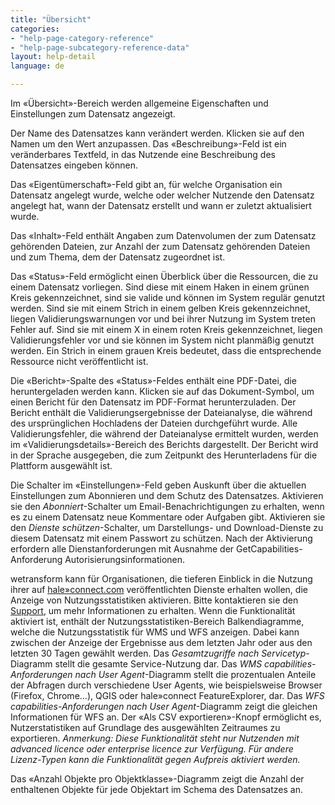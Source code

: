 ```yaml
---
title: "Übersicht"
categories:
- "help-page-category-reference"
- "help-page-subcategory-reference-data"
layout: help-detail
language: de

---
```


Im &laquo;Übersicht&raquo;-Bereich werden allgemeine Eigenschaften und Einstellungen zum Datensatz angezeigt.

Der Name des Datensatzes kann verändert werden. Klicken sie auf den Namen um den Wert anzupassen. Das &laquo;Beschreibung&raquo;-Feld ist ein veränderbares Textfeld, in das Nutzende eine Beschreibung des Datensatzes eingeben können.

Das &laquo;Eigentümerschaft&raquo;-Feld gibt an, für welche Organisation ein Datensatz angelegt wurde, welche oder welcher Nutzende den Datensatz angelegt hat, wann der Datensatz erstellt und wann er zuletzt aktualisiert wurde.

Das &laquo;Inhalt&raquo;-Feld enthält Angaben zum Datenvolumen der zum Datensatz gehörenden Dateien, zur Anzahl der zum Datensatz gehörenden Dateien und zum Thema, dem der Datensatz zugeordnet ist.

Das &laquo;Status&raquo;-Feld ermöglicht einen Überblick über die Ressourcen, die zu einem Datensatz vorliegen. Sind diese mit einem Haken in einem grünen Kreis gekennzeichnet, sind sie valide und können im System regulär genutzt werden. Sind sie mit einem Strich in einem gelben Kreis gekennzeichnet, liegen Validierungswarnungen vor und bei ihrer Nutzung im System treten Fehler auf. Sind sie mit einem X in einem roten Kreis gekennzeichnet, liegen Validierungsfehler vor und sie können im System nicht planmäßig genutzt werden. Ein Strich in einem grauen Kreis bedeutet, dass die entsprechende Ressource nicht veröffentlicht ist.

Die &laquo;Bericht&raquo;-Spalte des &laquo;Status&raquo;-Feldes enthält eine PDF-Datei, die heruntergeladen werden kann. Klicken sie auf das Dokument-Symbol, um einen Bericht für den Datensatz im PDF-Format herunterzuladen. Der Bericht enthält die Validierungsergebnisse der Dateianalyse, die während des ursprünglichen Hochladens der Dateien durchgeführt wurde. Alle Validierungsfehler, die während der Dateianalyse ermittelt wurden, werden im  &laquo;Validierungsdetails&raquo;-Bereich des Berichts dargestellt. Der Bericht wird in der Sprache ausgegeben, die zum Zeitpunkt des Herunterladens für die Plattform ausgewählt ist.

Die Schalter im &laquo;Einstellungen&raquo;-Feld geben Auskunft über die aktuellen Einstellungen zum Abonnieren und dem Schutz des Datensatzes. Aktivieren sie den *Abonniert*-Schalter um Email-Benachrichtigungen zu erhalten, wenn es zu einem Datensatz neue Kommentare oder Aufgaben gibt. Aktivieren sie den *Dienste schützen*-Schalter, um Darstellungs- und Download-Dienste zu diesem Datensatz mit einem Passwort zu schützen. Nach der Aktivierung erfordern alle Dienstanforderungen mit Ausnahme der GetCapabilities-Anforderung Autorisierungsinformationen.

wetransform kann für Organisationen, die tieferen Einblick in die Nutzung ihrer auf [hale»connect.com](https://haleconnect.com) veröffentlichten Dienste erhalten wollen, die Anzeige von Nutzungsstatistiken aktivieren. Bitte kontaktieren sie den [Support](https://www.wetransform.to/services/support/), um mehr Informationen zu erhalten. Wenn die Funktionalität aktiviert ist, enthält der Nutzungsstatistiken-Bereich Balkendiagramme, welche die Nutzungsstatistik für WMS und WFS anzeigen. Dabei kann zwischen der Anzeige der Ergebnisse aus dem letzten Jahr oder aus den letzten 30 Tagen gewählt werden. Das *Gesamtzugriffe nach Servicetyp*-Diagramm stellt die gesamte Service-Nutzung dar. Das *WMS capabilities-Anforderungen nach User Agent*-Diagramm stellt die prozentualen Anteile der Abfragen durch verschiedene User Agents, wie beispielsweise Browser (Firefox, Chrome...), QGIS oder hale»connect FeatureExplorer, dar. Das *WFS capabilities-Anforderungen nach User Agent*-Diagramm zeigt die gleichen Informationen für WFS an. Der &laquo;Als CSV exportieren&raquo;-Knopf ermöglicht es, Nutzerstatistiken auf Grundlage des ausgewählten Zeitraumes zu exportieren.
*Anmerkung: Diese Funktionalität steht nur Nutzenden mit advanced licence oder enterprise licence zur Verfügung. Für andere Lizenz-Typen kann die Funktionalität gegen Aufpreis aktiviert werden.*

Das &laquo;Anzahl Objekte pro Objektklasse&raquo;-Diagramm zeigt die Anzahl der enthaltenen Objekte für jede Objektart im Schema des Datensatzes an.
